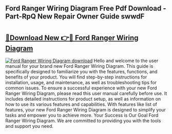 ## Ford Ranger Wiring Diagram Free Pdf Download - Part-RpQ New Repair Owner Guide swwdF

# <h2><a href="http://dfhmg1e.blite.top/?on=Ford+Ranger+Wiring+Diagram">🔗Download New 👉🔴 Ford Ranger Wiring Diagram</a></h2>

[![Ford Ranger Wiring Diagram download](https://i.imgur.com/lujVjoI.png)](http://dfhmg1e.blite.top/?on=Ford+Ranger+Wiring+Diagram)
Hello and welcome to the user manual for your brand new Ford Ranger Wiring Diagram. This guide is specifically designed to familiarize you with the features, functions, and benefits of your product. You will find step-by-step instructions for installation, usage, and maintenance, as well as troubleshooting tips for common issues. To ensure a successful experience with your new Ford Ranger Wiring Diagram, please read this user manual carefully before use. It includes detailed instructions for product setup, as well as information on how to use its various features and capabilities. With features like list of features, your new Ford Ranger Wiring Diagram is designed to simplify your tasks and empower you to achieve more. Your Success is Our Goal Ford Ranger Wiring Diagram. We are committed to providing you with the tools and support you need.
